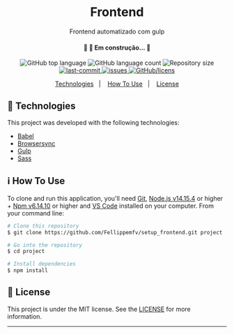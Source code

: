 <h1 align="center">
    Frontend
</h1>
<p align="center">
    Frontend automatizado com gulp
</p>
<h4 align="center"> 
	🚧  🚀 Em construção...  🚧
</h4>

<p align="center">
  <img alt="GitHub top language" src="https://img.shields.io/github/languages/top/Fellippemfv/setup_frontend">

  <img alt="GitHub language count" src="https://img.shields.io/github/languages/count/Fellippemfv/setup_frontend">

  <img alt="Repository size" src="https://img.shields.io/github/repo-size/Fellippemfv/setup_frontend">
  
  <a href="https://github.com/Fellippemfv/setup_frontend/commits/master">
  	<img alt="last-commit" src="https://img.shields.io/github/last-commit/Fellippemfv/setup_frontend">
  </a>

  <a href="https://github.com/Fellippemfv/setup_frontend/issues">
  	<img alt="issues" src="https://img.shields.io/github/issues/Fellippemfv/setup_frontend">
  </a>

  <a href="https://github.com/Fellippemfv/setup_frontend/blob/master/LICENSE">
  	<img alt="GitHub/licens" src="https://img.shields.io/github/license/Fellippemfv/setup_frontend">
  </a>

</p>

<p align="center">
  <a href="#rocket-technologies">Technologies</a>&nbsp;&nbsp;&nbsp;|&nbsp;&nbsp;&nbsp;
  <a href="#information_source-how-to-use">How To Use</a>&nbsp;&nbsp;&nbsp;|&nbsp;&nbsp;&nbsp;
  <a href="#memo-license">License</a>
</p>

## :rocket: Technologies

This project was developed with the following technologies:

-  [Babel](https://babeljs.io/)
-  [Browsersync](https://www.browsersync.io/)
-  [Gulp](https://gulpjs.com/)
-  [Sass](https://sass-lang.com/)

## :information_source: How To Use

To clone and run this application, you'll need [Git](https://git-scm.com), [Node.js v14.15.4](https://nodejs.org/en/) or higher + [Npm v6.14.10](https://www.npmjs.com/) or higher and [VS Code](https://code.visualstudio.com/) installed on your computer. From your command line:

```bash
# Clone this repository
$ git clone https://github.com/Fellippemfv/setup_frontend.git project

# Go into the repository
$ cd project

# Install dependencies
$ npm install

```

## :memo: License
This project is under the MIT license. See the [LICENSE](https://github.com/Fellippemfv/setup_frontend/blob/master/LICENSE) for more information.

---
